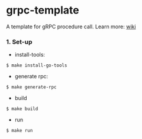 # grpc-template
A template for gRPC procedure call. Learn more: [wiki](https://en.wikipedia.org/wiki/GRPC)
### 1. Set-up

- install-tools: 

```bazaar
$ make install-go-tools
```
- generate rpc:
```bazaar
$ make generate-rpc
```
- build
```bazaar
$ make build
```
- run
```bazaar
$ make run
```